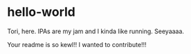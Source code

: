 # hello-world

Tori, here.  IPAs are my jam and I kinda like running.
Seeyaaaa.

Your readme is so kewl!! I wanted to contribute!!!
